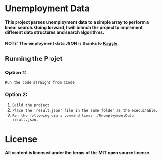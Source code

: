 # Unemployment Data 

#### This project parses unemployment data to a simple array to perform a linear search.  Going forward, I will branch the project to implement different data structures and search algorithms. 

#### NOTE: The employment data JSON is thanks to [Kaggle](https://www.kaggle.com/)

## Running the Projet
### Option 1:
`Run the code straight from XCode`

### Option 2:
1. `Build the project`
2. `Place the 'result.json' file in the same folder as the execuitable.`
3. `Run the following via a command line: ./UnemploymentData result.json.`

# License
#### All content is licensed under the terms of the MIT open source license.